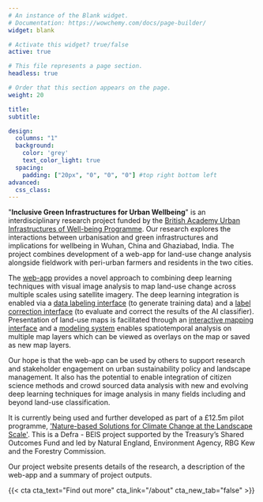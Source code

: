 ```yaml
---
# An instance of the Blank widget.
# Documentation: https://wowchemy.com/docs/page-builder/
widget: blank

# Activate this widget? true/false
active: true

# This file represents a page section.
headless: true

# Order that this section appears on the page.
weight: 20

title:
subtitle:

design:
  columns: "1"
  background:
    color: 'grey'
    text_color_light: true
  spacing:
    padding: ["20px", "0", "0", "0"] #top right bottom left
advanced:
  css_class: 
---
```


"**Inclusive Green Infrastructures for Urban Wellbeing**" is an interdisciplinary research project funded by the [British Academy Urban Infrastructures of Well-being Programme](https://www.thebritishacademy.ac.uk/programmes/urban-infrastructures-well-being/). Our research explores the interactions between urbanisation and green infrastructures and implications for wellbeing in Wuhan, China and Ghaziabad, India. The project combines development of a web-app for land-use change analysis alongside fieldwork with peri-urban farmers and residents in the two cities.

The [web-app](https://landscapes.wearepal.ai/) provides a novel approach to combining deep learning techniques with visual image analysis to map land-use change across multiple scales using satellite imagery. The deep learning integration is enabled via a [data labeling interface](https://agri-food-transformations.netlify.app/web-app/intro/#ai-assisted-crowd-source-land-use-classification-system) (to generate training data) and a [label correction interface](https://agri-food-transformations.netlify.app/web-app/intro/#ai-assisted-crowd-source-land-use-classification-system) (to evaluate and correct the results of the AI classifier). Presentation of land-use maps is facilitated through an [interactive mapping interface](https://agri-food-transformations.netlify.app/web-app/intro/#map-viewer) and a [modeling system](https://agri-food-transformations.netlify.app/web-app/intro/#modelling-interface) enables spatiotemporal analysis on multiple map layers which can be viewed as overlays on the map or saved as new map layers.

Our hope is that the web-app can be used by others to support research and stakeholder engagement on urban sustainability policy and landscape management. It also has the potential to enable integration of citizen science methods and crowd sourced data analysis with new and evolving deep learning techniques for image analysis in many fields including and beyond land-use classification.

It is currently being used and further developed as part of a £12.5m pilot programme, ['Nature-based Solutions for Climate Change at the Landscape Scale'](https://naturalengland.blog.gov.uk/2021/07/23/nature-based-solutions-for-climate-change-at-the-landscape-scale-a-new-12-5m-pilot-programme/). This is a Defra - BEIS project supported by the Treasury’s Shared Outcomes Fund and led by Natural England, Environment Agency, RBG Kew and the Forestry Commission.

Our project website presents details of the research, a description of the web-app and a summary of project outputs.

{{< cta cta_text="Find out more" cta_link="/about" cta_new_tab="false" >}}